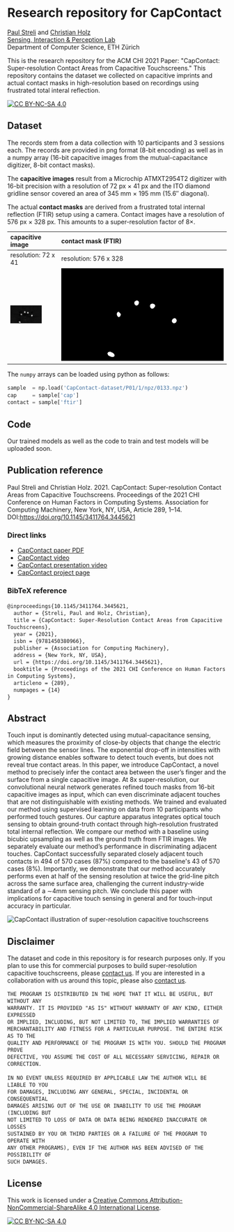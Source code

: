 # Research repository for CapContact

[Paul Streli](https://www.paulstreli.com) and [Christian Holz](https://www.christianholz.net)<br/>
[Sensing, Interaction & Perception Lab](https://siplab.org) <br/>
Department of Computer Science, ETH Zürich

This is the research repository for the ACM CHI 2021 Paper: "CapContact: Super-resolution Contact Areas from Capacitive Touchscreens." This repository contains the dataset we collected on capacitive imprints and actual contact masks in high-resolution based on recordings using frustrated total interal reflection.

[![CC BY-NC-SA 4.0][cc-by-nc-sa-shield]][cc-by-nc-sa]


## Dataset

The records stem from a data collection with 10 participants and 3 sessions each. The records are provided in png format (8-bit encoding) as well as in a numpy array (16-bit capacitive images from the mutual-capacitance digitizer, 8-bit contact masks).

The **capacitive images** result from a Microchip ATMXT2954T2 digitizer with 16-bit precision with a resolution of 72&nbsp;px × 41&nbsp;px and the ITO diamond gridline sensor covered an area of 345&nbsp;mm × 195&nbsp;mm (15.6″ diagonal).

The actual **contact masks** are derived from a frustrated total internal reflection (FTIR) setup using a camera. Contact images have a resolution of 576&nbsp;px × 328&nbsp;px. This amounts to a super-resolution factor of 8×.

| capacitive image    | contact mask (FTIR)   |
| :------------------ | :-------------------- |
| resolution: 72 x 41 | resolution: 576 x 328 |
| ![capacitive imprint of a hand](CapContact-dataset/P01/1/png/0133_cap.png) | ![high-resolution contact mask of the same hand](CapContact-dataset/P01/1/png/0133_contact.png) |

The `numpy` arrays can be loaded using python as follows:

```python
sample  = np.load('CapContact-dataset/P01/1/npz/0133.npz')
cap     = sample['cap']
contact = sample['ftir']
```

## Code

Our trained models as well as the code to train and test models will be uploaded soon.


## Publication reference

Paul Streli and Christian Holz. 2021. CapContact: Super-resolution Contact Areas from Capacitive Touchscreens. Proceedings of the 2021 CHI Conference on Human Factors in Computing Systems. Association for Computing Machinery, New York, NY, USA, Article 289, 1–14. DOI:https://doi.org/10.1145/3411764.3445621

### Direct links

* [CapContact paper PDF](https://siplab.org/papers/chi2021-capcontact.pdf)
* [CapContact video](https://www.youtube.com/watch?v=oCtj-eQpIQI)
* [CapContact presentation video](https://www.youtube.com/watch?v=qtf6u4pJoyA)
* [CapContact project page](https://siplab.org/projects/CapContact)

### BibTeX reference

```
@inproceedings{10.1145/3411764.3445621,
  author = {Streli, Paul and Holz, Christian},
  title = {CapContact: Super-Resolution Contact Areas from Capacitive Touchscreens},
  year = {2021},
  isbn = {9781450380966},
  publisher = {Association for Computing Machinery},
  address = {New York, NY, USA},
  url = {https://doi.org/10.1145/3411764.3445621},
  booktitle = {Proceedings of the 2021 CHI Conference on Human Factors in Computing Systems},
  articleno = {289},
  numpages = {14}
}
```

## Abstract

Touch input is dominantly detected using mutual-capacitance sensing, which measures the proximity of close-by objects that change the electric field between the sensor lines. The exponential drop-off in intensities with growing distance enables software to detect touch events, but does not reveal true contact areas. In this paper, we introduce CapContact, a novel method to precisely infer the contact area between the user’s finger and the surface from a single capacitive image. At 8x super-resolution, our convolutional neural network generates refined touch masks from 16-bit capacitive images as input, which can even discriminate adjacent touches that are not distinguishable with existing methods. We trained and evaluated our method using supervised learning on data from 10 participants who performed touch gestures. Our capture apparatus integrates optical touch sensing to obtain ground-truth contact through high-resolution frustrated total internal reflection. We compare our method with a baseline using bicubic upsampling as well as the ground truth from FTIR images. We separately evaluate our method’s performance in discriminating adjacent touches. CapContact successfully separated closely adjacent touch contacts in 494 of 570 cases (87%) compared to the baseline's 43 of 570 cases (8%). Importantly, we demonstrate that our method accurately performs even at half of the sensing resolution at twice the grid-line pitch across the same surface area, challenging the current industry-wide standard of a ∼4mm sensing pitch. We conclude this paper with implications for capacitive touch sensing in general and for touch-input accuracy in particular.

![CapContact illustration of super-resolution capacitive touchscreens](https://siplab.org/teasers/capcontact.jpg)


## Disclaimer

The dataset and code in this repository is for research purposes only. If you plan to use this for commercial purposes to build super-resolution capacitive touchscreens, please [contact us](https://siplab.org/contact). If you are interested in a collaboration with us around this topic, please also [contact us](https://siplab.org/contact).


```
THE PROGRAM IS DISTRIBUTED IN THE HOPE THAT IT WILL BE USEFUL, BUT WITHOUT ANY
WARRANTY. IT IS PROVIDED "AS IS" WITHOUT WARRANTY OF ANY KIND, EITHER EXPRESSED
OR IMPLIED, INCLUDING, BUT NOT LIMITED TO, THE IMPLIED WARRANTIES OF
MERCHANTABILITY AND FITNESS FOR A PARTICULAR PURPOSE. THE ENTIRE RISK AS TO THE
QUALITY AND PERFORMANCE OF THE PROGRAM IS WITH YOU. SHOULD THE PROGRAM PROVE
DEFECTIVE, YOU ASSUME THE COST OF ALL NECESSARY SERVICING, REPAIR OR
CORRECTION.

IN NO EVENT UNLESS REQUIRED BY APPLICABLE LAW THE AUTHOR WILL BE LIABLE TO YOU
FOR DAMAGES, INCLUDING ANY GENERAL, SPECIAL, INCIDENTAL OR CONSEQUENTIAL
DAMAGES ARISING OUT OF THE USE OR INABILITY TO USE THE PROGRAM (INCLUDING BUT
NOT LIMITED TO LOSS OF DATA OR DATA BEING RENDERED INACCURATE OR LOSSES
SUSTAINED BY YOU OR THIRD PARTIES OR A FAILURE OF THE PROGRAM TO OPERATE WITH
ANY OTHER PROGRAMS), EVEN IF THE AUTHOR HAS BEEN ADVISED OF THE POSSIBILITY OF
SUCH DAMAGES.
```

## License

This work is licensed under a [Creative Commons Attribution-NonCommercial-ShareAlike 4.0 International License][cc-by-nc-sa].

[![CC BY-NC-SA 4.0][cc-by-nc-sa-image]][cc-by-nc-sa]

[cc-by-nc-sa]: http://creativecommons.org/licenses/by-nc-sa/4.0/
[cc-by-nc-sa-image]: https://licensebuttons.net/l/by-nc-sa/4.0/88x31.png
[cc-by-nc-sa-shield]: https://img.shields.io/badge/License-CC%20BY--NC--SA%204.0-lightgrey.svg
